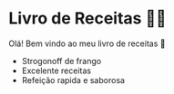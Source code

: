 # Livro de Receitas :man_cook:

Olá! Bem vindo ao meu livro de receitas :palm_tree:

* Strogonoff  de frango
* Excelente receitas 
* Refeição rapida e saborosa



